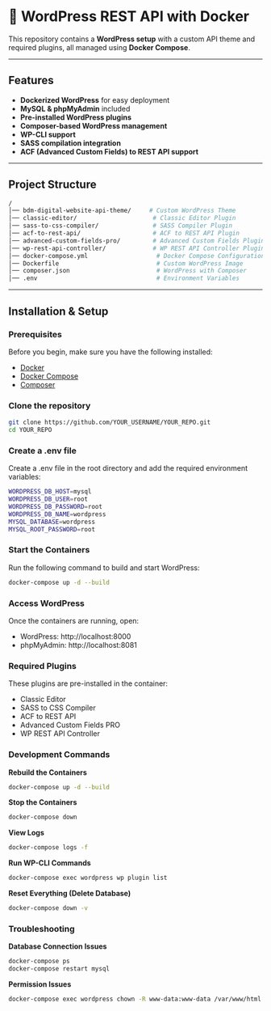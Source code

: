 # 🚀 WordPress REST API with Docker

This repository contains a **WordPress setup** with a custom API theme and required plugins, all managed using **Docker Compose**.

---

## Features
- **Dockerized WordPress** for easy deployment
- **MySQL & phpMyAdmin** included
- **Pre-installed WordPress plugins**
- **Composer-based WordPress management**
- **WP-CLI support**
- **SASS compilation integration**
- **ACF (Advanced Custom Fields) to REST API support**

---

## Project Structure

```sh
/
│── bdm-digital-website-api-theme/     # Custom WordPress Theme
│── classic-editor/                     # Classic Editor Plugin
│── sass-to-css-compiler/               # SASS Compiler Plugin
│── acf-to-rest-api/                    # ACF to REST API Plugin
│── advanced-custom-fields-pro/         # Advanced Custom Fields Plugin
│── wp-rest-api-controller/             # WP REST API Controller Plugin
│── docker-compose.yml                   # Docker Compose Configuration
│── Dockerfile                           # Custom WordPress Image
│── composer.json                        # WordPress with Composer
│── .env                                 # Environment Variables
```

---

## Installation & Setup

### **Prerequisites**
Before you begin, make sure you have the following installed:
- [Docker](https://www.docker.com/get-started)
- [Docker Compose](https://docs.docker.com/compose/install/)
- [Composer](https://getcomposer.org/)

### **Clone the repository**

```sh
git clone https://github.com/YOUR_USERNAME/YOUR_REPO.git
cd YOUR_REPO
```

### **Create a .env file**
Create a .env file in the root directory and add the required environment variables:

```sh
WORDPRESS_DB_HOST=mysql
WORDPRESS_DB_USER=root
WORDPRESS_DB_PASSWORD=root
WORDPRESS_DB_NAME=wordpress
MYSQL_DATABASE=wordpress
MYSQL_ROOT_PASSWORD=root
```

### **Start the Containers**
Run the following command to build and start WordPress:

```sh
docker-compose up -d --build
```

### **Access WordPress**
Once the containers are running, open:

- WordPress: http://localhost:8000
- phpMyAdmin: http://localhost:8081

### **Required Plugins**
These plugins are pre-installed in the container:

- Classic Editor
- SASS to CSS Compiler
- ACF to REST API
- Advanced Custom Fields PRO
- WP REST API Controller

### **Development Commands**

**Rebuild the Containers**
```sh
docker-compose up -d --build
```

**Stop the Containers**
```sh
docker-compose down
```

**View Logs**
```sh
docker-compose logs -f
```

**Run WP-CLI Commands**
```sh
docker-compose exec wordpress wp plugin list
```

**Reset Everything (Delete Database)**
```sh
docker-compose down -v
```

### **Troubleshooting**

**Database Connection Issues**
```sh
docker-compose ps
docker-compose restart mysql
```

**Permission Issues**
```sh
docker-compose exec wordpress chown -R www-data:www-data /var/www/html
```